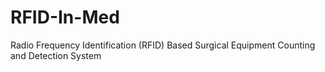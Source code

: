 # RFID-In-Med
Radio Frequency Identification (RFID) Based Surgical Equipment Counting and Detection System

